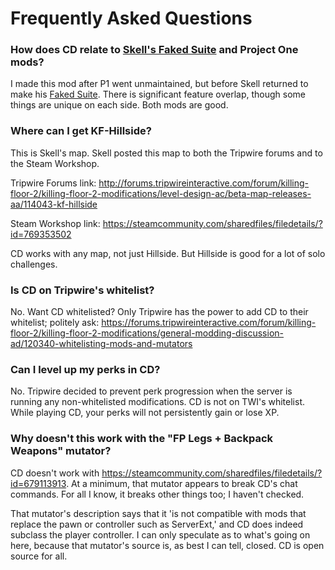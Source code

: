 # Frequently Asked Questions

### How does CD relate to [Skell's Faked Suite](https://steamcommunity.com/sharedfiles/filedetails/?id=768190709) and Project One mods?

I made this mod after P1 went unmaintained, but before Skell returned to make his [Faked Suite](https://steamcommunity.com/sharedfiles/filedetails/?id=768190709).
There is significant feature overlap, though some things are unique on each side. Both mods are good.

### Where can I get KF-Hillside?

This is Skell's map. Skell posted this map to both the Tripwire forums and to the Steam Workshop.

Tripwire Forums link: http://forums.tripwireinteractive.com/forum/killing-floor-2/killing-floor-2-modifications/level-design-ac/beta-map-releases-aa/114043-kf-hillside

Steam Workshop link: https://steamcommunity.com/sharedfiles/filedetails/?id=769353502

CD works with any map, not just Hillside. But Hillside is good for a lot of solo challenges.

### Is CD on Tripwire's whitelist?

No. Want CD whitelisted?  Only Tripwire has the power to add CD to their whitelist; politely ask: https://forums.tripwireinteractive.com/forum/killing-floor-2/killing-floor-2-modifications/general-modding-discussion-ad/120340-whitelisting-mods-and-mutators

### Can I level up my perks in CD?

No. Tripwire decided to prevent perk progression when the server is running any non-whitelisted modifications.
CD is not on TWI's whitelist.
While playing CD, your perks will not persistently gain or lose XP.

### Why doesn't this work with the "FP Legs + Backpack Weapons" mutator?

CD doesn't work with https://steamcommunity.com/sharedfiles/filedetails/?id=679113913. At a minimum, that mutator appears to break CD's chat commands. For all I know, it breaks other things too; I haven't checked.

That mutator's description says that it 'is not compatible with mods that replace the pawn or controller such as ServerExt,' and CD does indeed subclass the player controller. I can only speculate as to what's going on here, because that mutator's source is, as best I can tell, closed. CD is open source for all.
